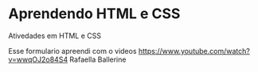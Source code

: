 # Aprendendo HTML e CSS #
 Ativedades em HTML e CSS

Esse formulario apreendi com o videos https://www.youtube.com/watch?v=wwqOJ2o84S4 Rafaella Ballerine

